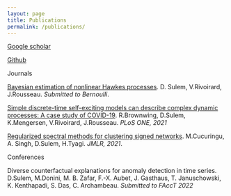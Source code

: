 ```yaml
---
layout: page
title: Publications
permalink: /publications/
---
```


[Google scholar](https://scholar.google.com/citations?user=FMBP1AsAAAAJ&hl=fr)

[Github](https://github.com/dsulem/)

Journals

[Bayesian estimation of nonlinear Hawkes processes](https://arxiv.org/abs/2103.17164). D. Sulem, V.Rivoirard, J.Rousseau. *Submitted to Bernoulli*.

[Simple discrete-time self-exciting models can describe complex dynamic processes: A case study of COVID-19](https://journals.plos.org/plosone/article?id=10.1371/journal.pone.0250015). R.Brownwing, D.Sulem, K.Mengersen, V.Rivoirard, J.Rousseau. *PLoS ONE, 2021*

[Regularized spectral methods for clustering signed networks](https://www.jmlr.org/papers/v22/20-1289.html). M.Cucuringu, A. Singh, D.Sulem, H.Tyagi. *JMLR, 2021*.

Conferences

Diverse counterfactual explanations for anomaly detection in time series. D.Sulem, M.Donini, M. B. Zafar, F.-X. Aubet, J. Gasthaus, T. Januschowski, K. Kenthapadi, S. Das, C. Archambeau. *Submitted to FAccT 2022*
